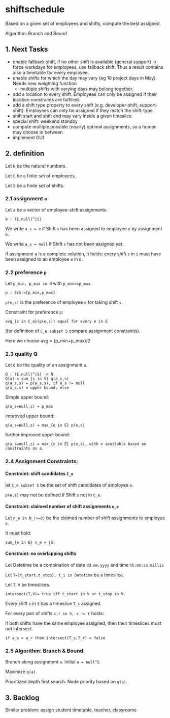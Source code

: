 # shiftschedule
Based on a given set of employees and shifts, compute the best assigned.

Algorithm: Branch and Bound

## 1. Next Tasks
* enable fallback shift, if no other shift is available (general support) -> force workdays for employees, use fallback shift. Thus a result contains also a timetable for every employee.
* enable shifts for which the day may vary (eg 10 project days in May). Needs new weighting function
    * multiple shifts with varying days may belong together.
* add a location to every shift. Employees can only be assigned if their location constraints are fulfilled.
* add a shift type property to every shift (e.g. developer-shift, support-shift).  Employees can only be assigned if they match the shift-type.
* shift start and shift end may vary inside a given timeslice
* special shift: weekend standby
* compute multiple possible (nearly) optimal assignments, so a human may choose in between
* implement GUI


## 2. definition
Let ``N`` be the natural numbers.

Let ``E`` be a finite set of employees.

Let ``S`` be a finite set of shifts.

### 2.1 assignment ``a``
Let ``a`` be a vector of employee-shift assignments.

    a : (E,null)^|S| 

We write ``a_s = e`` if Shift ``s`` has been assigned to employee ``e`` by assignment ``a``.

We write ``a_s = null`` if Shift ``s`` has not been assigned yet.

If assignment ``a`` is a complete solution, it holds: every shift ``s`` in ``S`` must have been assigned to an employee ``e`` in ``E``. 

### 2.2 preference ``p``
Let ``p_min, p_max in N`` with ``p_min<=p_max``.
 
    p : ExS->[p_min,p_max] 

``p(e,s)`` is the preference of employee ``e`` for taking shift ``s``.

Constraint for preference ``p``: 

    avg_{s in C_e}(p(e,s)) equal for every e in E 

(for definition of ``C_e subset S`` compare assignment constraints). 

Here we choose 
    avg = (p_min+p_max)/2

### 2.3 quality Q
Let ``Q`` be the quality of an assignment ``a``.

    Q : (E,null)^|S| -> N
    Q(a) = sum_{s in S} q(a_s,s)
    q(a_s,s) = p(a_s,s), if a_s != null
    q(a_s,s) = upper bound, else

Simple upper bound:
 
    q(a_s=null,s) = p_max

improved upper bound:

    q(a_s=null,s) = max_{e in E} p(e,s)

further improved upper bound:

    q(a_s=null,s) = max_{e in E} p(e,s), with e available based on constraints on a.

### 2.4 Assignment Constraints:
#### Constraint: shift candidates ``C_e``
let ``C_e subset S`` be the set of shift candidates of employee ``e``.

``p(e,s)`` may not be defined if Shift ``s`` not in ``C_e``.

#### Constraint: claimed number of shift assignments ``n_e``
Let ``n_e in N_(>=0)`` be the claimed number of shift assignments to employee ``e``.

It must hold:
    
    sum_{e in E} n_e = |S|

#### Constraint: no overlapping shifts
Let Datetime be a combination of date ``dd.mm.yyyy`` and time ``hh:mm:ss:millis``

Let ``T=[t_start,t_stop], t_i in Datetime`` be a timeslice.

Let ``T``, ``V`` be timeslices.

    intersect(T,V)= true iff t_start in V or t_stop in V.

Every shift ``s`` in ``S`` has a timeslice ``T_s`` assigned.

For every pair of shifts ``s,r in S, s != r`` holds:

if both shifts have the same employee assigned, then their timeslices must not intersect.

    if a_s = a_r then intersect(T_s,T_r) = false
			
### 2.5 Algorithm: Branch & Bound.
Branch along assignment ``a``. Initial ``a = null^S``

Maximize ``q(a)``.

Prioritized depth first search. Node priority based on ``q(a)``.

## 3. Backlog

Similar problem: assign student timetable, teacher, classrooms